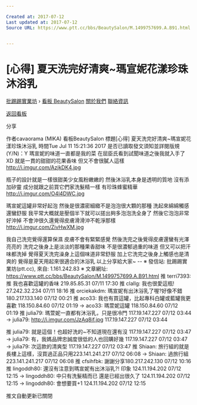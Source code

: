 ```yaml
---

Created at: 2017-07-12
Last updated at: 2017-07-12
Source URL: https://www.ptt.cc/bbs/BeautySalon/M.1499757699.A.B91.html


---
```


# [心得] 夏天洗完好清爽~瑪宣妮花漾珍珠沐浴乳


[批踢踢實業坊](https://www.ptt.cc/) › [看板 BeautySalon](https://www.ptt.cc/bbs/BeautySalon/index.html) [關於我們](https://www.ptt.cc/about.html) [聯絡資訊](https://www.ptt.cc/contact.html)

[返回看板](https://www.ptt.cc/bbs/BeautySalon/index.html)

分享

作者cavaorama (MIKA)
看板BeautySalon
標題\[心得\] 夏天洗完好清爽~瑪宣妮花漾珍珠沐浴乳
時間Tue Jul 11 15:21:36 2017
是否已讀取發文須知並詳閱版規(Y/N)：Y 瑪宣妮的味道一直都是我的菜 在屈臣氏看到試聞味道之後我就入手了XD 就是一貫的甜甜的花果香味 但又不會很膩人這樣 <http://i.imgur.com/AzjkDK4.jpg>

瓶子的設計就是一樣很甜美少女風粉嫩嫩的 然後沐浴乳本身是透明的質地 沒有添加矽靈 成分就跟之前買它們家洗髮精一樣 有珍珠蜂蜜精華 <http://i.imgur.com/O4l4DWC.jpg>

瑪宣妮這罐非常好起泡 然後是很濃密細緻不是泡泡很大顆的那種 洗起來綿綿觸感還蠻舒服 我平常大概就是壓個半下就可以搓出夠多泡泡洗全身了 然後它泡泡非常好沖掉 不會沖很久還覺得皮膚滑滑沖不乾淨那樣 <http://i.imgur.com/ZivHwXM.jpg>

我自己洗完覺得還算保濕 皮膚不會有緊緊感覺 然後洗完之後覺得皮膚還蠻有光澤 亮亮的 洗完之後身上是淡淡的那種果香甜味 不是很濃郁過重的味道 但又可以把汗味都洗掉 覺得夏天洗完澡身上這個味道非常舒服 加上它洗完之後身上觸感也是清爽的 覺得是夏天用起來很適合的沐浴乳 以上分享給大家~ -- ※ 發信站: 批踢踢實業坊(ptt.cc), 來自: 1.161.242.83 ※ 文章網址: <https://www.ptt.cc/bbs/BeautySalon/M.1499757699.A.B91.html>
推 terri7393: 推 我也喜歡這罐的香味 219.85.85.31 07/11 17:30
推 clallg: 我也很愛這瓶! 27.242.32.234 07/11 18:16
推 orciekakdm: 瑪宣妮有出沐浴乳了喔?好像不錯180.217.133.140 07/12 00:21
推 aco33: 我也有買這罐，比起專科白罐或藍罐我更喜歡 118.150.84.60 07/12 01:19
→ aco33: 瑪萱妮這罐 118.150.84.60 07/12 01:19
推 julia79: 瑪萱妮一直都有沐浴乳，只是很冷門 117.19.147.227 07/12 03:44
→ julia79: <http://i.imgur.com/JzAq8if.jpg> 117.19.147.227 07/12 03:44

推 julia79: 就是這個！也超好洗的~不知道現在還有沒 117.19.147.227 07/12 03:47
→ julia79: 有，我媽品牌忠誠度很低的人也回購好幾 117.19.147.227 07/12 03:47
→ julia79: 次這款的清爽型 117.19.147.227 07/12 03:47
推 Shiaan: 旅行組的就是長樓上這樣，沒買過正品只用223.141.241.217 07/12 06:08
→ Shiaan: 過旅行組223.141.241.217 07/12 06:08
推 cfsihfbk: 謝謝分享180.217.242.130 07/12 10:16
推 lingoddh80: 還沒有注意到瑪宣妮有出沐浴乳?! 印象 124.11.194.202 07/12 12:15
→ lingoddh80: 中只有洗髮精而已 還是已經出很久了 124.11.194.202 07/12 12:15
→ lingoddh80: 會想要買+1 124.11.194.202 07/12 12:15

推文自動更新已關閉

